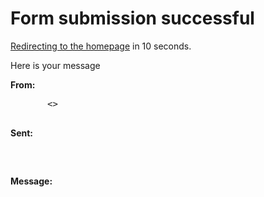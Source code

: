 # Form submission successful
<div class="has-aside-left" class="scroll-x">
  <aside class="flex all-cntr">
    <p class=""><a href="/">Redirecting to the homepage</a> in <span id="countdown">10</span> seconds.</p>
  </aside>
  <div>
    <p class="font-xxl">Here is your message</p>
      <p class="font-med"><strong>From:</strong></p>
    <pre>
      <code class="font-sml" id="name"></code> <<code class="font-sml" id="email"></code>>
    </pre>
      <p class="font-med"><strong>Sent:</strong></p>
    <pre>
      <code class="font-sml" id="date"></code>
    </pre>
      <p class="font-med"><strong>Message:</strong></p>
    <pre>
      <code class="font-sml" id="message"></code>
    </pre>
  </div>
</div>

<script>
  const formData = new URLSearchParams(window.location.search.substr(1));
  const [name,email,message,date] = [formData.get("name"),formData.get("email"),formData.get("message"),formData.get("date")]
  document.querySelector("#name").innerText = name;
  document.querySelector("#email").innerText = email;
  document.querySelector("#message").innerText = message;
  document.querySelector("#date").innerText = new Date();

  let countdown = Number(document.querySelector("#countdown").innerText);
  history.replaceState(null,"",window.location.origin+"/contact/");
  let interval = setInterval(()=>{
    countdown--;
    document.querySelector("#countdown").innerText = countdown;
    if (countdown <= 0) {
      clearInterval(interval);
      window.location = window.location.origin;
    }
  },1000)
</script>
